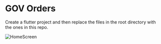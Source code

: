 # GOV Orders

Create a flutter project and then replace the files in the root directory with the ones in this repo.

![HomeScreen]("./docs/Images/home.jpg")
